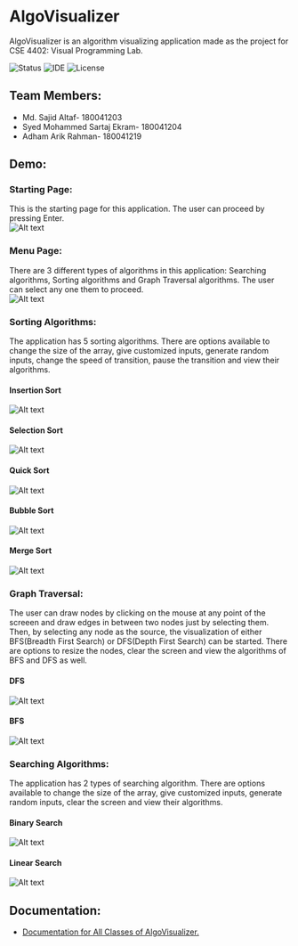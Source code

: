 # AlgoVisualizer

AlgoVisualizer is an algorithm visualizing application made as the project for CSE 4402: Visual Programming Lab.

![Status](https://img.shields.io/badge/Status-Complete-brightgreen)
![IDE](https://img.shields.io/badge/IDE-IntelliJ%20IDEA-blue)
![License](https://img.shields.io/badge/license-MIT-orange.svg)


## Team Members:
* Md. Sajid Altaf- 180041203
* Syed Mohammed Sartaj Ekram- 180041204
* Adham Arik Rahman- 180041219


## Demo:

### Starting Page:
This is the starting page for this application. The user can proceed by pressing Enter.<br/>
![Alt text](https://github.com/sartajekram419/AlgoVisualizer/blob/main/DemoResources/StartPage.gif)

### Menu Page:
There are 3 different types of algorithms in this application: Searching algorithms, Sorting algorithms and Graph Traversal algorithms. The user can select any one them to proceed.\
![Alt text](https://github.com/sartajekram419/AlgoVisualizer/blob/main/DemoResources/MenuPage.png)

### Sorting Algorithms:
The application has 5 sorting algorithms. There are options available to change the size of the array, give customized inputs, generate random inputs, change the speed of transition, pause the transition and view their algorithms.
#### Insertion Sort
![Alt text](https://github.com/sartajekram419/AlgoVisualizer/blob/main/DemoResources/Insertion.gif)
#### Selection Sort
![Alt text](https://github.com/sartajekram419/AlgoVisualizer/blob/main/DemoResources/Selection.gif)
#### Quick Sort
![Alt text](https://github.com/sartajekram419/AlgoVisualizer/blob/main/DemoResources/Quick.gif)
#### Bubble Sort
![Alt text](https://github.com/sartajekram419/AlgoVisualizer/blob/main/DemoResources/Bubble.gif)
#### Merge Sort
![Alt text](https://github.com/sartajekram419/AlgoVisualizer/blob/main/DemoResources/Merge.gif)

### Graph Traversal:
The user can draw nodes by clicking on the mouse at any point of the screeen and draw edges in between two nodes just by selecting them. Then, by selecting any node as the source, the visualization of either BFS(Breadth First Search) or DFS(Depth First Search) can be started. There are options to resize the nodes, clear the screen and view the algorithms of BFS and DFS as well.
#### DFS
![Alt text](https://github.com/sartajekram419/AlgoVisualizer/blob/main/DemoResources/DFS.gif)
#### BFS
![Alt text](https://github.com/sartajekram419/AlgoVisualizer/blob/main/DemoResources/BFS.gif)

### Searching Algorithms:
The application has 2 types of searching algorithm. There are options available to change the size of the array, give customized inputs, generate random inputs, clear the screen and view their algorithms.
#### Binary Search
![Alt text](https://github.com/sartajekram419/AlgoVisualizer/blob/main/DemoResources/Binary.gif)
#### Linear Search
![Alt text](https://github.com/sartajekram419/AlgoVisualizer/blob/main/DemoResources/Linear.gif)

## Documentation:
* [Documentation for All Classes of AlgoVisualizer.]()
